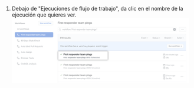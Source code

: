 1. Debajo de "Ejecuciones de flujo de trabajo", da clic en el nombre de la ejecución que quieres ver. ![Nombre de la ejecución de flujo de trabajo](/assets/images/help/repository/run-name.png)
